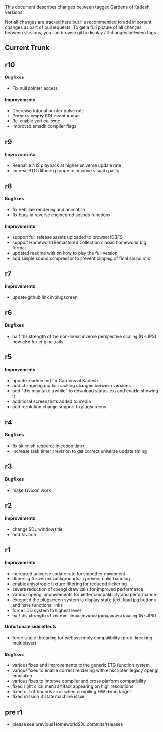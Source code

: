 This document describes changes between tagged Gardens of Kadesh versions.

Not all changes are tracked here but it's recommended to add important changes
as part of pull requests. To get a full picture of all changes between
versions, you can browse git to display all changes between tags.


## Current Trunk


## r10
#### Bugfixes
- Fix null pointer access

#### Improvements
- Decrease tutorial pointer pulse rate
- Properly empty SDL event queue
- Re-enable vertical sync
- Improved emsdk compiler flags


## r9
#### Improvements
- Reenable NIS playback at higher universe update rate
- Increse BTG dithering range to improve visual quality


## r8
#### Bugfixes
- fix nebulae rendering and animation
- fix bugs in reverse engineered sounds functions

#### Improvements
- support full release assets uploaded to browser IDBFS
- support Homeworld Remastered Collection classic homeworld.big format
- updated readme with on how to play the full version
- add simple sound compressor to prevent clipping of final sound mix


## r7
#### Improvements
- update github link in plugscreen


## r6
#### Bugfixes
- half the strength of the non-linear inverse perspective scaling (N-LIPS) now also for engine trails


## r5
#### Improvements
- update readme.md for Gardens of Kadesh
- add changelog.md for tracking changes between versions
- add "this may take a while" to download status text and enable showing it
- additional screenshots added to media
- add resolution change support to plugscreens


## r4
#### Bugfixes
- fix skirmish resource injection timer
- increase task timer prevision to get correct universe update timing


## r3
#### Bugfixes
- make favicon work


## r2
#### Improvements
- change SDL window title
- add favicon


## r1
#### Improvements
- increased universe update rate for smoother movement
- dithering for vertex backgrounds to prevent color banding
- enable anisotropic texture filtering for reduced flickering
- severe reduction of opengl draw calls for improved performance
- various opengl improvements for better compatibility and performance
- extended the plugscreen system to display static text, load jpg buttons and have functional links
- force LOD system to highest level
- half the strength of the non-linear inverse perspective scaling (N-LIPS)

#### Unfortunate side effects
- force single threading for webassembly compatibility (prob. breaking multiplayer)

#### Bugfixes
- various fixes and improvements to the generic ETG function system
- various fixes to enable correct rendering with emscripten legacy opengl emulation
- various fixes to improve compiler and cross platform compatibility
- fixed right click menu artifact appearing on high resolutions
- fixed out of bounds error when compiling HW demo target
- fixed mission 3 state machine issue


## pre r1
- please see previous HomeworldSDL commits/releases
